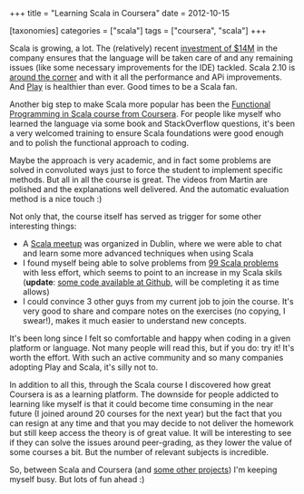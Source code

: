 +++
title = "Learning Scala in Coursera"
date = 2012-10-15

[taxonomies]
categories = ["scala"]
tags = ["coursera", "scala"]
+++

Scala is growing, a lot. The (relatively) recent [investment of $14M](http://blog.typesafe.com/typesafe-announces-14m-series-b-financing) in the company ensures that the language will be taken care of and any remaining issues (like some necessary improvements for the IDE) tackled. Scala 2.10 is [around the corner](http://www.scala-lang.org/node/12797) and with it all the performance and APi improvements. And [Play](http://www.playframework.org/) is healthier than ever. Good times to be a Scala fan.

<!-- more -->

Another big step to make Scala more popular has been the [Functional Programming in Scala course from Coursera](https://class.coursera.org/progfun-2012-001/class/index). For people like myself who  learned the language via some book and StackOverflow questions, it's been a very welcomed training to ensure Scala foundations were good enough and to polish the functional approach to coding.

Maybe the approach is very academic, and in fact some problems are solved in convoluted ways just to force the student to implement specific methods. But all in all the course is great. The videos from Martin are polished and the explanations well delivered. And the automatic evaluation method is a nice touch :)

Not only that, the course itself has served as trigger for some other interesting things:

* A [Scala meetup](http://www.meetup.com/Dublin-Scala-users-group/events/80995152/) was organized in Dublin, where we were able to chat and learn some more advanced techniques when using Scala
* I found myself being able to solve problems from [99 Scala problems](http://aperiodic.net/phil/scala/s-99/) with less effort, which seems to point to an increase in my Scala skils (**update**: [some code available at Github](https://github.com/pvillega/scala99problems), will be completing it as time allows)
* I could convince 3 other guys from my current job to join the course. It's very good to share and compare notes on the exercises (no copying, I swear!), makes it much easier to understand new concepts.

It's been long since I felt so comfortable and happy when coding in a given platform or language. Not many people will read this, but if you do: try it! It's worth the effort. With such an active community and so many companies adopting Play and Scala, it's silly not to.

In addition to all this, through the Scala course I discovered how great Coursera is as a learning platform. The downside for people addicted to learning like myself is that it could become time consuming in the near future (I joined around 20 courses for the next year) but the fact that you can resign at any time and that you may decide to not deliver the homework but still keep access the theory is of great value. It will be interesting to see if they can solve the issues around peer-grading, as they lower the value of some courses a bit. But the number of relevant subjects is incredible.

So, between Scala and Coursera (and [some other projects](https://github.com/play-modules/modules.playframework.org)) I'm keeping myself busy. But lots of fun ahead :)
